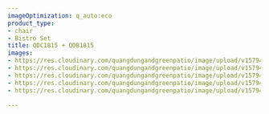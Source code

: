 ```yaml
---
imageOptimization: q_auto:eco
product_type:
- chair
- Bistro Set
title: QDC1815 + QDB1815
images:
- https://res.cloudinary.com/quangdungandgreenpatio/image/upload/v1579400841/posts/DSC_5596_rs1sph.jpg
- https://res.cloudinary.com/quangdungandgreenpatio/image/upload/v1579400841/posts/DSC_5593_f0ivua.jpg
- https://res.cloudinary.com/quangdungandgreenpatio/image/upload/v1579400841/posts/DSC_5590_uszcgn.jpg
- https://res.cloudinary.com/quangdungandgreenpatio/image/upload/v1579400842/posts/DSC_5589_ilfgyj.jpg
- https://res.cloudinary.com/quangdungandgreenpatio/image/upload/v1579400841/posts/DSC_5587_qahcaw.jpg

---
```

